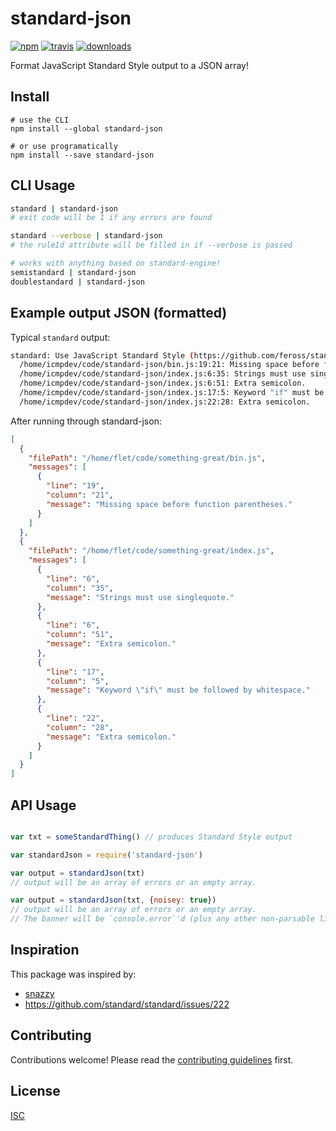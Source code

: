 # standard-json

[![npm][npm-image]][npm-url]
[![travis][travis-image]][travis-url]
[![downloads][downloads-image]][downloads-url]
 
[npm-image]: https://img.shields.io/npm/v/standard-json.svg?style=flat-square
[npm-url]: https://www.npmjs.com/package/standard-json
[travis-image]: https://img.shields.io/travis/standard/standard-json.svg?style=flat-square
[travis-url]: https://travis-ci.org/standard/standard-json
[downloads-image]: https://img.shields.io/npm/dm/standard-json.svg?style=flat
[downloads-url]: https://npmjs.org/package/standard-json

Format JavaScript Standard Style output to a JSON array!

## Install

```
# use the CLI
npm install --global standard-json

# or use programatically
npm install --save standard-json
```

## CLI Usage

```bash
standard | standard-json
# exit code will be 1 if any errors are found

standard --verbose | standard-json
# the ruleId attribute will be filled in if --verbose is passed

# works with anything based on standard-engine!
semistandard | standard-json
doublestandard | standard-json

```

## Example output JSON (formatted)
Typical `standard` output:
```bash
standard: Use JavaScript Standard Style (https://github.com/feross/standard)
  /home/icmpdev/code/standard-json/bin.js:19:21: Missing space before function parentheses.
  /home/icmpdev/code/standard-json/index.js:6:35: Strings must use singlequote.
  /home/icmpdev/code/standard-json/index.js:6:51: Extra semicolon.
  /home/icmpdev/code/standard-json/index.js:17:5: Keyword "if" must be followed by whitespace.
  /home/icmpdev/code/standard-json/index.js:22:28: Extra semicolon.
```

After running through standard-json:
```json
[
  {
    "filePath": "/home/flet/code/something-great/bin.js",
    "messages": [
      {
        "line": "19",
        "column": "21",
        "message": "Missing space before function parentheses."
      }
    ]
  },
  {
    "filePath": "/home/flet/code/something-great/index.js",
    "messages": [
      {
        "line": "6",
        "column": "35",
        "message": "Strings must use singlequote."
      },
      {
        "line": "6",
        "column": "51",
        "message": "Extra semicolon."
      },
      {
        "line": "17",
        "column": "5",
        "message": "Keyword \"if\" must be followed by whitespace."
      },
      {
        "line": "22",
        "column": "28",
        "message": "Extra semicolon."
      }
    ]
  }
]
```

## API Usage

```js

var txt = someStandardThing() // produces Standard Style output

var standardJson = require('standard-json')

var output = standardJson(txt)
// output will be an array of errors or an empty array.

var output = standardJson(txt, {noisey: true})
// output will be an array of errors or an empty array.
// The banner will be `console.error`'d (plus any other non-parsable lines)

```

## Inspiration

This package was inspired by:
- [snazzy](https://github.com/standard/snazzy)
- https://github.com/standard/standard/issues/222


## Contributing

Contributions welcome! Please read the [contributing guidelines](CONTRIBUTING.md) first.

## License

[ISC](LICENSE.md)
